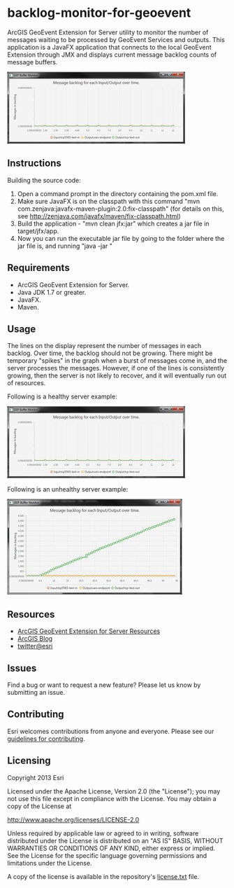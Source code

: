 # backlog-monitor-for-geoevent

ArcGIS GeoEvent Extension for Server utility to monitor the number of messages waiting to be processed by GeoEvent Services and outputs.
This application is a JavaFX application that connects to the local GeoEvent Extension through JMX and displays current message backlog counts of message buffers.


![App](backlog-for-geoevent.png?raw=true)

## Instructions

Building the source code:

1. Open a command prompt in the directory containing the pom.xml file.
2. Make sure JavaFX is on the classpath with this command "mvn com.zenjava:javafx-maven-plugin:2.0:fix-classpath"   (for details on this, see http://zenjava.com/javafx/maven/fix-classpath.html)
3. Build the application - "mvn clean jfx:jar" which creates a jar file in target/jfx/app.
4. Now you can run the executable jar file by going to the folder where the jar file is, and running "java -jar <jarfile>"

## Requirements

* ArcGIS GeoEvent Extension for Server.
* Java JDK 1.7 or greater.
* JavaFX.
* Maven.

## Usage

The lines on the display represent the number of messages in each backlog.  Over time, the backlog should not be growing.  There might be temporary
"spikes" in the graph when a burst of messages come in, and the server processes the messages.  However, if one of the lines is consistently growing,
then the server is not likely to recover, and it will eventually run out of resources.

Following is a healthy server example:

![alt text](healthy.png?raw=true)

Following is an unhealthy server example:

![alt text](unhealthy.png?raw=true)

## Resources

* [ArcGIS GeoEvent Extension for Server Resources](http://links.esri.com/geovent)
* [ArcGIS Blog](http://blogs.esri.com/esri/arcgis/)
* [twitter@esri](http://twitter.com/esri)

## Issues

Find a bug or want to request a new feature?  Please let us know by submitting an issue.

## Contributing

Esri welcomes contributions from anyone and everyone. Please see our [guidelines for contributing](https://github.com/esri/contributing).

## Licensing
Copyright 2013 Esri

Licensed under the Apache License, Version 2.0 (the "License");
you may not use this file except in compliance with the License.
You may obtain a copy of the License at

   http://www.apache.org/licenses/LICENSE-2.0

Unless required by applicable law or agreed to in writing, software
distributed under the License is distributed on an "AS IS" BASIS,
WITHOUT WARRANTIES OR CONDITIONS OF ANY KIND, either express or implied.
See the License for the specific language governing permissions and
limitations under the License.

A copy of the license is available in the repository's [license.txt](license.txt?raw=true) file.

